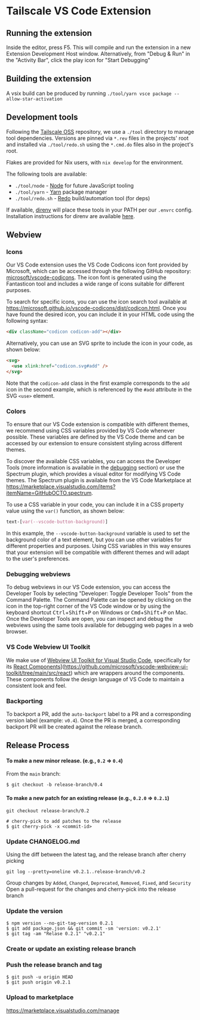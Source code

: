 # Tailscale VS Code Extension

## Running the extension

Inside the editor, press F5. This will compile and run the extension in a new Extension Development Host window.
Alternatively, from "Debug & Run" in the "Activity Bar", click the play icon for "Start Debugging"

## Building the extension

A vsix build can be produced by running `./tool/yarn vsce package --allow-star-activation`

## Development tools

Following the [Tailscale OSS](https://github.com/tailscale/tailscale) repository, we use a `./tool` directory to manage tool dependencies. Versions are pinned via `*.rev` files in the projects' root and installed via `./tool/redo.sh` using the `*.cmd.do` files also in the project's root.

Flakes are provided for Nix users, with `nix develop` for the environment.

The following tools are available:

- `./tool/node` - [Node](https://nodejs.org/) for future JavaScript tooling
- `./tool/yarn` - [Yarn](https://yarnpkg.com/) package manager
- `./tool/redo.sh` - [Redo](https://github.com/apenwarr/redo) build/automation tool (for deps)

If available, [direnv](https://direnv.net/) will place these tools in your PATH per our `.envrc` config. Installation instructions for direnv are available [here](https://direnv.net/docs/installation.html).

## Webview

### Icons

Our VS Code extension uses the VS Code Codicons icon font provided by Microsoft, which can be accessed through the following GitHub repository: [microsoft/vscode-codicons](https://github.com/microsoft/vscode-codicons). The icon font is generated using the Fantasticon tool and includes a wide range of icons suitable for different purposes.

To search for specific icons, you can use the icon search tool available at https://microsoft.github.io/vscode-codicons/dist/codicon.html. Once you have found the desired icon, you can include it in your HTML code using the following syntax:

```html
<div className="codicon codicon-add"></div>
```

Alternatively, you can use an SVG sprite to include the icon in your code, as shown below:

```html
<svg>
  <use xlink:href="codicon.svg#add" />
</svg>
```

Note that the `codicon-add` class in the first example corresponds to the `add` icon in the second example, which is referenced by the `#add` attribute in the SVG `<use>` element.

### Colors

To ensure that our VS Code extension is compatible with different themes, we recommend using CSS variables provided by VS Code whenever possible. These variables are defined by the VS Code theme and can be accessed by our extension to ensure consistent styling across different themes.

To discover the available CSS variables, you can access the Developer Tools (more information is available in the [debugging](#debugging-webviews) section) or use the Spectrum plugin, which provides a visual editor for modifying VS Code themes. The Spectrum plugin is available from the VS Code Marketplace at https://marketplace.visualstudio.com/items?itemName=GitHubOCTO.spectrum.

To use a CSS variable in your code, you can include it in a CSS property value using the `var()` function, as shown below:

```css
text-[var(--vscode-button-background)]
```

In this example, the `--vscode-button-background` variable is used to set the background color of a text element, but you can use other variables for different properties and purposes. Using CSS variables in this way ensures that your extension will be compatible with different themes and will adapt to the user's preferences.

### Debugging webviews

To debug webviews in our VS Code extension, you can access the Developer Tools by selecting "Developer: Toggle Developer Tools" from the Command Palette. The Command Palette can be opened by clicking on the icon in the top-right corner of the VS Code window or by using the keyboard shortcut <kbd>Ctrl</kbd>+<kbd>Shift</kbd>+<kbd>P</kbd> on Windows or <kbd>Cmd</kbd>+<kbd>Shift</kbd>+<kbd>P</kbd> on Mac. Once the Developer Tools are open, you can inspect and debug the webviews using the same tools available for debugging web pages in a web browser.

### VS Code Webview UI Toolkit

We make use of [Webview UI Toolkit for Visual Studio Code](https://www.npmjs.com/package/@vscode/webview-ui-toolkit), specifically for its [React Components](https://github.com/microsoft/vscode-webview-ui-toolkit/tree/main/src/react)](https://github.com/microsoft/vscode-webview-ui-toolkit/tree/main/src/react) which are wrappers around the components. These components follow the design language of VS Code to maintain a consistent look and feel.

### Backporting

To backport a PR, add the `auto-backport` label to a PR and a corresponding version label (example: `v0.4`). Once the PR is merged, a corresponding backport PR will be created against the release branch.

## Release Process

#### To make a new minor release. (e.g., `0.2` ⇒ `0.4`)

From the `main` branch:

```
$ git checkout -b release-branch/0.4
```

#### To make a new patch for an existing release (e.g., `0.2.0` ⇒ `0.2.1`)

```
git checkout release-branch/0.2

# cherry-pick to add patches to the release
$ git cherry-pick -x <commit-id>
```

### Update CHANGELOG.md

Using the diff between the latest tag, and the release branch after cherry picking

```
git log --pretty=oneline v0.2.1..release-branch/v0.2
```

Group changes by `Added`, `Changed`, `Deprecated`, `Removed`, `Fixed`, and `Security`
Open a pull-request for the changes and cherry-pick into the release branch

### Update the version

```
$ npm version --no-git-tag-version 0.2.1
$ git add package.json && git commit -sm 'version: v0.2.1'
$ git tag -am "Relase 0.2.1" "v0.2.1"
```

### Create or update an existing release branch

### Push the release branch and tag

```
$ git push -u origin HEAD
$ git push origin v0.2.1
```

### Upload to marketplace

https://marketplace.visualstudio.com/manage
